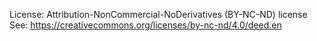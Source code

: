License: Attribution-NonCommercial-NoDerivatives (BY-NC-ND) license
See: https://creativecommons.org/licenses/by-nc-nd/4.0/deed.en
